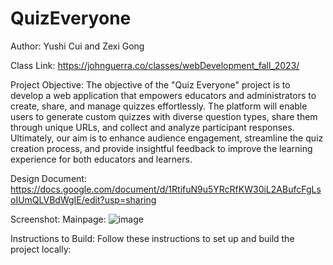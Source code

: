 # QuizEveryone
 Author: Yushi Cui and Zexi Gong

 Class Link: https://johnguerra.co/classes/webDevelopment_fall_2023/

Project Objective: The objective of the "Quiz Everyone" project is to develop a web application that empowers educators and administrators to create, share, and manage quizzes effortlessly. The platform will enable users to generate custom quizzes with diverse question types, share them through unique URLs, and collect and analyze participant responses. Ultimately, our aim is to enhance audience engagement, streamline the quiz creation process, and provide insightful feedback to improve the learning experience for both educators and learners.

Design Document: https://docs.google.com/document/d/1RtifuN9u5YRcRfKW30iL2ABufcFgLsoIUmQLVBdWgIE/edit?usp=sharing

Screenshot:
Mainpage:
![image](https://github.com/Yushicui/QuizEveryone/assets/145535662/777d220c-945a-42f8-b30b-058bca90c697)


Instructions to Build:
Follow these instructions to set up and build the project locally:

